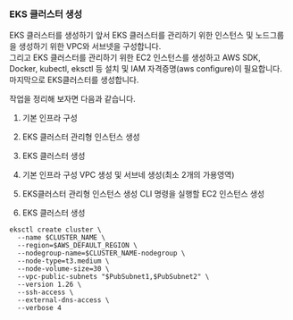 ### EKS 클러스터 생성
EKS 클러스터를 생성하기 앞서 EKS 클러스터를 관리하기 위한 인스턴스 및 노드그룹을 생성하기 위한 VPC와 서브넷을 구성합니다.  
그리고 EKS 클러스터를 관리하기 위한 EC2 인스턴스를 생성하고 AWS SDK, Docker, kubectl, eksctl 등 설치 및 IAM 자격증명(aws configure)이 필요합니다.  
마지막으로 EKS클러스터를 생성합니다.  

작업을 정리해 보자면 다음과 같습니다.
1. 기본 인프라 구성
2. EKS 클러스터 관리형 인스턴스 생성
3. EKS 클러스터 생성

1. 기본 인프라 구성
VPC 생성 및 서브네 생성(최소 2개의 가용영역)

2. EKS클러스터 관리형 인스턴스 생성
CLI 명령을 실행할 EC2 인스턴스 생성

3. EKS 클러스터 생성
```
eksctl create cluster \
  --name $CLUSTER_NAME \
  --region=$AWS_DEFAULT_REGION \
  --nodegroup-name=$CLUSTER_NAME-nodegroup \
  --node-type=t3.medium \
  --node-volume-size=30 \
  --vpc-public-subnets "$PubSubnet1,$PubSubnet2" \
  --version 1.26 \
  --ssh-access \
  --external-dns-access \
  --verbose 4
```

